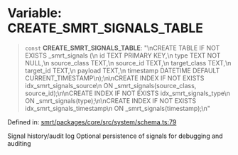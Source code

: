 # Variable: CREATE\_SMRT\_SIGNALS\_TABLE

> `const` **CREATE\_SMRT\_SIGNALS\_TABLE**: "\nCREATE TABLE IF NOT EXISTS \_smrt\_signals (\n  id TEXT PRIMARY KEY,\n  type TEXT NOT NULL,\n  source\_class TEXT,\n  source\_id TEXT,\n  target\_class TEXT,\n  target\_id TEXT,\n  payload TEXT,\n  timestamp DATETIME DEFAULT CURRENT\_TIMESTAMP\n);\n\nCREATE INDEX IF NOT EXISTS idx\_smrt\_signals\_source\n  ON \_smrt\_signals(source\_class, source\_id);\n\nCREATE INDEX IF NOT EXISTS idx\_smrt\_signals\_type\n  ON \_smrt\_signals(type);\n\nCREATE INDEX IF NOT EXISTS idx\_smrt\_signals\_timestamp\n  ON \_smrt\_signals(timestamp);\n"

Defined in: [smrt/packages/core/src/system/schema.ts:79](https://github.com/happyvertical/smrt/blob/3e10e04571f8229dee5c87ee2f9b9b06c6c49f12/packages/core/src/system/schema.ts#L79)

Signal history/audit log
Optional persistence of signals for debugging and auditing
